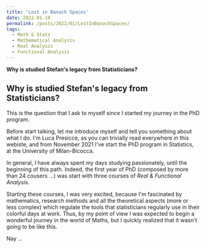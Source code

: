 ```yaml
---
title: 'Lost in Banach Spaces'
date: 2022-01-10
permalink: /posts/2022/01/LostInBanachSpaces/
tags:
  - Math & Stats
  - Mathematical Analysis
  - Real Analysis
  - Functional Analysis
---
```


**Why is studied Stefan's legacy from Statisticians?**

Why is studied Stefan's legacy from Statisticians?
------
This is the question that I ask to myself since I started my journey in the PhD program.

Before start talking, let me introduce myself and tell you something about what I do.
I'm Luca Presicce, as you can trivially read everywhere in this webiste, and from November 2021 I've start the PhD program in Statistics, at the University of Milan-Bicocca.

In general, I have always spent my days studying passionately, until the beginning of this path. Indeed, the first year of PhD (composed by more than 24 cousers ...) was start with three courses of *Real & Functional Analysis*. 

Starting these courses, I was very excited, because I'm fascinated by mathematics, research methods and all the theoretical aspects (more or less complex) which regulate the tools that statisticians regularly use in their colorful days at work. Thus, by my point of view I was expected to begin a wonderful journey in the world of Maths, but I quickly realized that it wasn't going to be like this.

Nay ...
